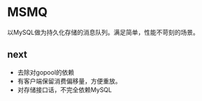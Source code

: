 # MSMQ

以MySQL做为持久化存储的消息队列。满足简单，性能不苛刻的场景。

## next

- 去除对gopool的依赖
- 有客户端保留消费偏移量，方便重放。
- 对存储接口话，不完全依赖MySQL
